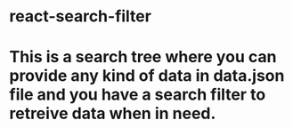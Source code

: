 # react-search-filter
# This is a search tree where you can provide any kind of data in data.json file and you have a search filter to retreive data when in need.
